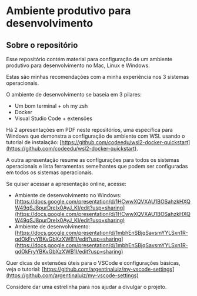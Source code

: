 # Ambiente produtivo para desenvolvimento


## Sobre o repositório
Esse repositório contém material para configuração de um ambiente produtivo para desenvolvimento no Mac, Linux e Windows.

Estas são minhas recomendações com a minha experiência nos 3 sistemas operacionais.

O ambiente de desenvolvimento se baseia em 3 pilares:

* Um bom terminal + oh my zsh
* Docker
* Visual Studio Code + extensões

Há 2 apresentações em PDF neste repositórios, uma específica para Windows que demonstra a configuração de ambiente com WSL usando o tutorial de instalação: [https://github.com/codeedu/wsl2-docker-quickstart](https://github.com/codeedu/wsl2-docker-quickstart).

A outra apresentação resume as configurações para todos os sistemas operacionais e lista ferramentas semelhantes que podem ser configuradas em todos os sistemas operacionais.

Se quiser acessar a apresentação online, acesse:

* Ambiente de desenvolvimento no Windows: [https://docs.google.com/presentation/d/1HCwwXQVXAU1BOSahzkHXQW49qSJ8purDreIx0AyJ_KI/edit?usp=sharing](https://docs.google.com/presentation/d/1HCwwXQVXAU1BOSahzkHXQW49qSJ8purDreIx0AyJ_KI/edit?usp=sharing)
* Ambiente de desenvolvimento: [https://docs.google.com/presentation/d/1mbhEnSBjqSavsmYYLSxn1R-qdOkFryYBKvGbXzXWB1I/edit?usp=sharing](https://docs.google.com/presentation/d/1mbhEnSBjqSavsmYYLSxn1R-qdOkFryYBKvGbXzXWB1I/edit?usp=sharing) 

Quer dicas de extensões úteis para o VSCode e configurações básicas, veja o tutorial: [https://github.com/argentinaluiz/my-vscode-settings](https://github.com/argentinaluiz/my-vscode-settings)

Considere dar uma estrelinha para nos ajudar a divulgar o projeto.

